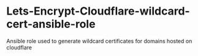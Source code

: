 # Lets-Encrypt-Cloudflare-wildcard-cert-ansible-role
Ansible role used to generate wildcard certificates for domains hosted on cloudflare
